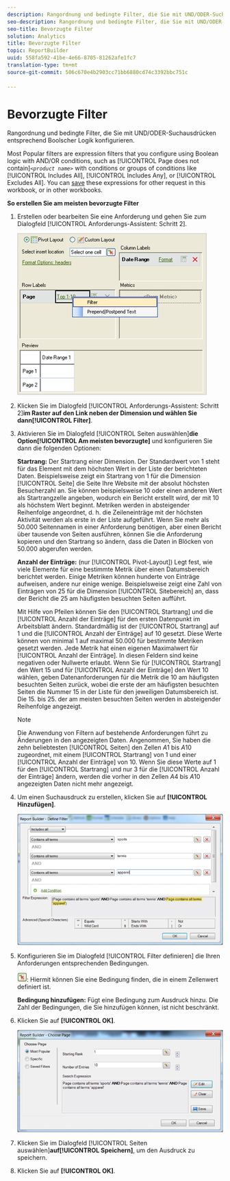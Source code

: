 ```yaml
---
description: Rangordnung und bedingte Filter, die Sie mit UND/ODER-Suchausdrücken entsprechend Boolscher Logik konfigurieren.
seo-description: Rangordnung und bedingte Filter, die Sie mit UND/ODER-Suchausdrücken entsprechend Boolscher Logik konfigurieren.
seo-title: Bevorzugte Filter
solution: Analytics
title: Bevorzugte Filter
topic: ReportBuilder
uuid: 558fa592-41be-4e66-8705-81262afe1fc7
translation-type: tm+mt
source-git-commit: 506c670e4b2903cc71bb6880cd74c3392bbc751c

---
```



# Bevorzugte Filter

Rangordnung und bedingte Filter, die Sie mit UND/ODER-Suchausdrücken entsprechend Boolscher Logik konfigurieren.

Most Popular filters are expression filters that you configure using Boolean logic with AND/OR conditions, such as [!UICONTROL Page does not contain]*`<product name>`* with conditions or groups of conditions like [!UICONTROL Includes All], [!UICONTROL Includes Any], or [!UICONTROL Excludes All]. You can [save](../../../../analyze/report-builder/layout/c-filter-dimensions/saved-filters.md#concept_562AC2C5628247909FBA5E1867BB6AE5) these expressions for other request in this workbook, or in other workbooks.

**So erstellen Sie am meisten bevorzugte Filter**

1. Erstellen oder bearbeiten Sie eine Anforderung und gehen Sie zum Dialogfeld [!UICONTROL Anforderungs-Assistent: Schritt 2].

   ![Schritt-Info](assets/dimension_filter.png)

1. Klicken Sie im Dialogfeld [!UICONTROL Anforderungs-Assistent: Schritt 2]**im Raster auf den Link neben der Dimension und wählen Sie dann[!UICONTROL Filter]**.
1. Aktivieren Sie im Dialogfeld [!UICONTROL Seiten auswählen]**die Option[!UICONTROL Am meisten bevorzugte]** und konfigurieren Sie dann die folgenden Optionen:

   **Startrang:** Der Startrang einer Dimension. Der Standardwert von 1 steht für das Element mit dem höchsten Wert in der Liste der berichteten Daten. Beispielsweise zeigt ein Startrang von 1 für die Dimension [!UICONTROL Seite] die Seite Ihre Website mit der absolut höchsten Besucherzahl an. Sie können beispielsweise 10 oder einen anderen Wert als Startrangzelle angeben, wodurch ein Bericht erstellt wird, der mit 10 als höchstem Wert beginnt. Metriken werden in absteigender Reihenfolge angeordnet, d. h. die Zeileneinträge mit der höchsten Aktivität werden als erste in der Liste aufgeführt. Wenn Sie mehr als 50.000 Seitennamen in einer Anforderung benötigen, aber einen Bericht über tausende von Seiten ausführen, können Sie die Anforderung kopieren und den Startrang so ändern, dass die Daten in Blöcken von 50.000 abgerufen werden.

   **Anzahl der Einträge:** (nur [!UICONTROL Pivot-Layout]) Legt fest, wie viele Elemente für eine bestimmte Metrik über einen Datumsbereich berichtet werden. Einige Metriken können hunderte von Einträge aufweisen, andere nur einige wenige. Beispielsweise zeigt eine Zahl von Einträgen von 25 für die Dimension [!UICONTROL Sitebereich] an, dass der Bericht die 25 am häufigsten besuchten Seiten aufführt.

   Mit Hilfe von Pfeilen können Sie den [!UICONTROL Startrang] und die [!UICONTROL Anzahl der Einträge] für den ersten Datenpunkt im Arbeitsblatt ändern. Standardmäßig ist der [!UICONTROL Startrang] auf 1 und die [!UICONTROL Anzahl der Einträge] auf 10 gesetzt. Diese Werte können von minimal 1 auf maximal 50.000 für bestimmte Metriken gesetzt werden. Jede Metrik hat einen eigenen Maximalwert für [!UICONTROL Anzahl der Einträge]. In diesen Feldern sind keine negativen oder Nullwerte erlaubt. Wenn Sie für [!UICONTROL Startrang] den Wert 15 und für [!UICONTROL Anzahl der Einträge] den Wert 10 wählen, geben Datenanforderungen für die Metrik die 10 am häufigsten besuchten Seiten zurück, wobei die erste der am häufigsten besuchten Seiten die Nummer 15 in der Liste für den jeweiligen Datumsbereich ist. Die 15. bis 25. der am meisten besuchten Seiten werden in absteigender Reihenfolge angezeigt.

   >[!NOTE]
   >
   >Die Anwendung von Filtern auf bestehende Anforderungen führt zu Änderungen in den angezeigten Daten. Angenommen, Sie haben die zehn beliebtesten [!UICONTROL Seiten] den Zellen $A$1 bis $A$10 zugeordnet, mit einem [!UICONTROL Startrang] von 1 und einer [!UICONTROL Anzahl der Einträge] von 10. Wenn Sie diese Werte auf 1 für den [!UICONTROL Startrang] und nur 3 für die [!UICONTROL Anzahl der Einträge] ändern, werden die vorher in den Zellen $A$4 bis $A$10 angezeigten Daten nicht mehr angezeigt.

1. Um einen Suchausdruck zu erstellen, klicken Sie auf **[!UICONTROL Hinzufügen]**.

   ![Schritt-Info](assets/expressions_define_filter.png)

1. Konfigurieren Sie im Dialogfeld [!UICONTROL Filter definieren] die Ihren Anforderungen entsprechenden Bedingungen.

   ![select_cell_icon.png](assets/select_cell_icon.png): Hiermit können Sie eine Bedingung finden, die in einem Zellenwert definiert ist.

   **Bedingung hinzufügen:** Fügt eine Bedingung zum Ausdruck hinzu. Die Zahl der Bedingungen, die Sie hinzufügen können, ist nicht beschränkt.

1. Klicken Sie auf **[!UICONTROL OK]**.

   ![Schritt-Info](assets/choose_page_02.png)

1. Klicken Sie im Dialogfeld [!UICONTROL Seiten auswählen]**auf[!UICONTROL Speichern]**, um den Ausdruck zu speichern.
1. Klicken Sie auf **[!UICONTROL OK]**.
